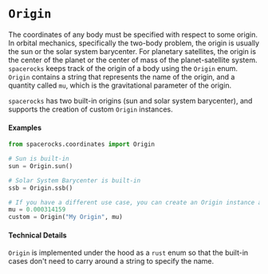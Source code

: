 # `Origin`

The coordinates of any body must be specified with respect to some origin. In orbital mechanics, specifically the two-body problem, the origin is usually the sun or the solar system barycenter. For planetary satellites, the origin is the center of the planet or the center of mass of the planet-satellite system. `spacerocks` keeps track of the origin of a body using the `Origin` enum. `Origin` contains a string that represents the name of the origin, and a quantity called `mu`, which is the gravitational parameter of the origin. 

`spacerocks` has two built-in origins (sun and solar system barycenter), and supports the creation of custom `Origin` instances.

#### Examples
```python
from spacerocks.coordinates import Origin

# Sun is built-in
sun = Origin.sun()

# Solar System Barycenter is built-in
ssb = Origin.ssb()

# If you have a different use case, you can create an Origin instance as
mu = 0.000314159
custom = Origin("My Origin", mu)
```

#### Technical Details
`Origin` is implemented under the hood as a `rust` enum so that the built-in cases don't need to carry around a string to specify the name. 
